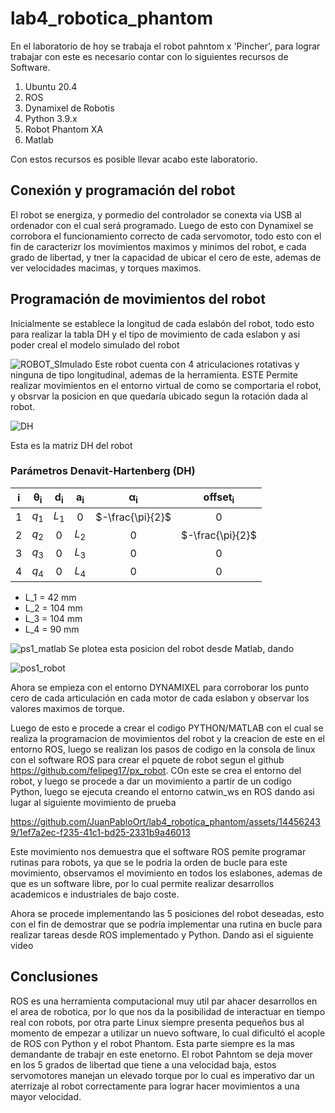 # lab4_robotica_phantom

En el laboratorio de hoy se trabaja el robot pahntom x 'Pincher', para lograr trabajar con este es necesario contar con lo siguientes recursos de Software.

1. Ubuntu 20.4
2. ROS
3. Dynamixel de Robotis
4. Python 3.9.x
5. Robot Phantom XA
6. Matlab

Con estos recursos es posible llevar acabo este laboratorio.

## Conexión y programación del robot 

El robot se energiza, y pormedio del controlador se conexta via USB al ordenador con el cual será programado.
Luego de esto con Dynamixel se corrobora el funcionamiento correcto de cada servomotor, todo esto con el fin de caracterizr los movimientos maximos y minimos del robot, e cada grado de libertad, y tner la capacidad de ubicar el cero de este, ademas de ver velocidades macimas, y torques maximos.

## Programación de movimientos del robot
 Inicialmente se establece la longitud de cada eslabón del robot, todo esto para realizar la tabla DH y el tipo de movimiento de cada eslabon y asi poder creal el modelo simulado del robot

![ROBOT_SImulado](https://github.com/JuanPabloOrt/lab4_robotica_phantom/assets/144562439/3c7c519e-4470-4170-85cc-fd47d45e9990)
Este robot cuenta con 4 atriculaciones rotativas y ninguna de tipo longitudinal, ademas de la herramienta.
ESTE Permite realizar movimientos en el entorno virtual de como se comportaria el robot, y obsrvar la posicion en que quedaría ubicado segun la rotación dada al robot.

![DH](https://github.com/JuanPabloOrt/lab4_robotica_phantom/assets/144562439/07d9b675-9a88-4055-94bf-4df021bbdffe)

Esta es la matriz DH del robot

### Parámetros Denavit-Hartenberg (DH) 
<div align="center">

| $\mathbf{i}$ | $\mathbf{\theta_i}$ | $\mathbf{d_i}$ | $\mathbf{a_i}$ | $\mathbf{\alpha_i}$ |$\mathbf{offset_i}$ |
|:------------:|:-------------------:|:--------------:|:--------------:|:-------------------:|:-------------------:|
|      $1$     |         $q_1$       |      $L_1$     |       $0$      |   $-\frac{\pi}{2}$  |         $0$         |
|      $2$     |         $q_2$       |       $0$      |      $L_2$     |         $0$         |   $-\frac{\pi}{2}$  |
|      $3$     |         $q_3$       |       $0$      |      $L_3$     |         $0$         |         $0$         |
|      $4$     |         $q_4$       |       $0$      |      $L_4$     |         $0$         |         $0$         |

</div>

* L_1 = 42 mm
* L_2 = 104 mm
* L_3 = 104 mm
* L_4 = 90 mm


![ps1_matlab](https://github.com/JuanPabloOrt/lab4_robotica_phantom/assets/144562439/137fdb85-a347-4321-9b49-fa5a96db3841)
Se plotea esta posicion del robot desde Matlab, dando

![pos1_robot](https://github.com/JuanPabloOrt/lab4_robotica_phantom/assets/144562439/4c87f4ad-4a09-42ef-a5e9-57ffc0614028)


Ahora se empieza con el entorno DYNAMIXEL para corroborar  los punto cero de cada articulación en cada motor de cada eslabon y observar los valores maximos de torque.





Luego de esto e procede a crear el codigo PYTHON/MATLAB con el cual se realiza la programacion de movimientos del robot y la creacion de este en el entorno ROS, luego se realizan los pasos de codigo en la consola de linux con el software ROS para crear el pquete de robot segun el github  https://github.com/felipeg17/px_robot. COn este se crea el entorno del robot, y luego se procede a dar un movimiento a partir de un codigo Python, luego se ejecuta creando el entorno catwin_ws en ROS dando asi lugar al siguiente movimiento de prueba




https://github.com/JuanPabloOrt/lab4_robotica_phantom/assets/144562439/1ef7a2ec-f235-41c1-bd25-2331b9a46013


Este movimiento nos demuestra que el software ROS pemite programar rutinas para robots, ya que se le podria la orden de bucle para este movimiento, observamos el movimiento en todos los eslabones, ademas de que es un software libre, por lo cual permite realizar desarrollos academicos e industriales de bajo coste.

Ahora se procede implementando las 5 posiciones del robot deseadas, esto con el fin de demostrar que se podría implementar una rutina en bucle para realizar tareas desde ROS implementado y Python. Dando asi el siguiente video



##  Conclusiones

ROS es una herramienta computacional muy util par ahacer desarrollos en el area de robotica, por lo que nos da la posibilidad de interactuar en tiempo real con robots, por otra parte Linux siempre presenta pequeños bus al momento de empezar a utilizar un nuevo software, lo cual dificultó el acople de ROS con Python y el robot Phantom. Esta parte siempre es la mas demandante de trabajr en este enetorno. El robot Pahntom se deja mover en los 5 grados de libertad que tiene a una velocidad baja, estos servomotores manejan un elevado torque por lo cual es imperativo dar un aterrizaje al robot correctamente para lograr hacer movimientos a una mayor velocidad.

